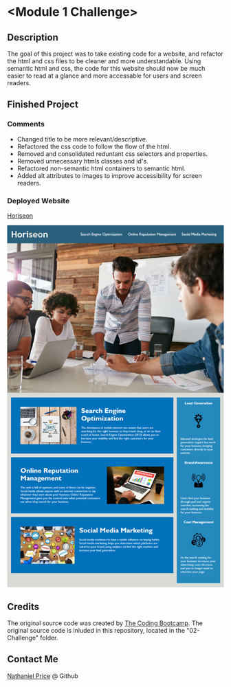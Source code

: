 
# <Module 1 Challenge>

## Description

The goal of this project was to take existing code for a website, and refactor the html and css files to be cleaner and more understandable. Using semantic html and css, the code for this website should now be much easier to read at a glance and more accessable for users and screen readers.

## Finished Project

### Comments

* Changed title to be more relevant/descriptive.
* Refactored the css code to follow the flow of the html.
* Removed and consolidated reduntant css selectors and properties.
* Removed unnecessary htmls classes and id's.
* Refactored non-semantic html containers to semantic html.
* Added alt attributes to images to improve accessibility for screen readers.

### Deployed Website

[Horiseon](https://newprice247.github.io/module-1-challenge/)

![Screenshot of Horiseon website](./02-Challenge/Assets/01-html-css-git-homework-demo.png)

## Credits

The original source code was created by [The Coding Bootcamp](https://github.com/coding-boot-camp/urban-octo-telegram). The original source code is inluded in this repository, located in the "02-Challenge" folder.


## Contact Me

[Nathaniel Price](https://github.com/newprice247) @ Github
